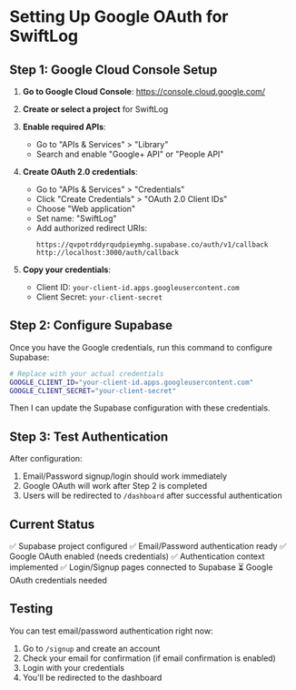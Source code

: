 # Setting Up Google OAuth for SwiftLog

## Step 1: Google Cloud Console Setup

1. **Go to Google Cloud Console**: https://console.cloud.google.com/
2. **Create or select a project** for SwiftLog
3. **Enable required APIs**:
   - Go to "APIs & Services" > "Library"
   - Search and enable "Google+ API" or "People API"

4. **Create OAuth 2.0 credentials**:
   - Go to "APIs & Services" > "Credentials"
   - Click "Create Credentials" > "OAuth 2.0 Client IDs"
   - Choose "Web application"
   - Set name: "SwiftLog"
   - Add authorized redirect URIs:
     ```
     https://qvpotrddyrqudpieymhg.supabase.co/auth/v1/callback
     http://localhost:3000/auth/callback
     ```

5. **Copy your credentials**:
   - Client ID: `your-client-id.apps.googleusercontent.com`
   - Client Secret: `your-client-secret`

## Step 2: Configure Supabase

Once you have the Google credentials, run this command to configure Supabase:

```bash
# Replace with your actual credentials
GOOGLE_CLIENT_ID="your-client-id.apps.googleusercontent.com"
GOOGLE_CLIENT_SECRET="your-client-secret"
```

Then I can update the Supabase configuration with these credentials.

## Step 3: Test Authentication

After configuration:
1. Email/Password signup/login should work immediately
2. Google OAuth will work after Step 2 is completed
3. Users will be redirected to `/dashboard` after successful authentication

## Current Status

✅ Supabase project configured
✅ Email/Password authentication ready
✅ Google OAuth enabled (needs credentials)
✅ Authentication context implemented
✅ Login/Signup pages connected to Supabase
⏳ Google OAuth credentials needed

## Testing

You can test email/password authentication right now:
1. Go to `/signup` and create an account
2. Check your email for confirmation (if email confirmation is enabled)
3. Login with your credentials
4. You'll be redirected to the dashboard
